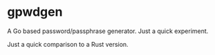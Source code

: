# gpwdgen
A Go based password/passphrase generator. Just a quick experiment.

Just a quick comparison to a Rust version.
